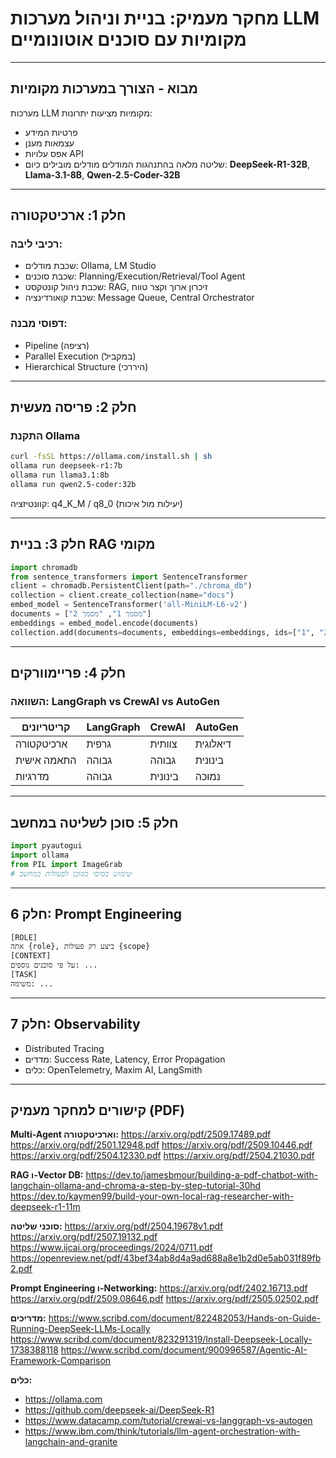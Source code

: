# מחקר מעמיק: בניית וניהול מערכות LLM מקומיות עם סוכנים אוטונומיים

---

## מבוא - הצורך במערכות מקומיות
מערכות LLM מקומיות מציעות יתרונות:
- פרטיות המידע
- עצמאות מענן
- אפס עלויות API
- שליטה מלאה בהתנהגות המודלים
מודלים מובילים כיום: **DeepSeek-R1-32B**, **Llama-3.1-8B**, **Qwen-2.5-Coder-32B**

---

## חלק 1: ארכיטקטורה
### רכיבי ליבה:
- שכבת מודלים: Ollama, LM Studio
- שכבת סוכנים: Planning/Execution/Retrieval/Tool Agent
- שכבת ניהול קונטקסט: RAG, זיכרון ארוך וקצר טווח
- שכבת קואורדינציה: Message Queue, Central Orchestrator

### דפוסי מבנה:
- Pipeline (רציפה)
- Parallel Execution (במקביל)
- Hierarchical Structure (היררכי)

---

## חלק 2: פריסה מעשית
### התקנת Ollama
```bash
curl -fsSL https://ollama.com/install.sh | sh
ollama run deepseek-r1:7b
ollama run llama3.1:8b
ollama run qwen2.5-coder:32b
```
קוונטיזציה: q4_K_M / q8_0 (יעילות מול איכות)

---

## חלק 3: בניית RAG מקומי
```python
import chromadb
from sentence_transformers import SentenceTransformer
client = chromadb.PersistentClient(path="./chroma_db")
collection = client.create_collection(name="docs")
embed_model = SentenceTransformer('all-MiniLM-L6-v2')
documents = ["מסמך 1", "מסמך 2"]
embeddings = embed_model.encode(documents)
collection.add(documents=documents, embeddings=embeddings, ids=["1", "2"])
```

---

## חלק 4: פריימוורקים
### השוואה: LangGraph vs CrewAI vs AutoGen
| קריטריונים | LangGraph | CrewAI | AutoGen |
|-------------|-----------|--------|---------|
| ארכיטקטורה  | גרפית     | צוותית | דיאלוגית|
| התאמה אישית | גבוהה     | גבוהה  | בינונית |
| מדרגיות      | גבוהה     | בינונית| נמוכה    |

---

## חלק 5: סוכן לשליטה במחשב
```python
import pyautogui
import ollama
from PIL import ImageGrab
# שימוש בסיסי בסוכן לפעולות במחשב
```

---

## חלק 6: Prompt Engineering
```txt
[ROLE]
אתה {role}, ביצע רק פעולות {scope}
[CONTEXT]
על פי סוכנים נוספים: ...
[TASK]
משימה: ...
```

---

## חלק 7: Observability
- Distributed Tracing
- מדדים: Success Rate, Latency, Error Propagation
- כלים: OpenTelemetry, Maxim AI, LangSmith

---

## קישורים למחקר מעמיק (PDF)
**Multi-Agent וארכיטקטורה:**
https://arxiv.org/pdf/2509.17489.pdf
https://arxiv.org/pdf/2501.12948.pdf
https://arxiv.org/pdf/2509.10446.pdf
https://arxiv.org/pdf/2504.12330.pdf
https://arxiv.org/pdf/2504.21030.pdf

**RAG ו-Vector DB:**
https://dev.to/jamesbmour/building-a-pdf-chatbot-with-langchain-ollama-and-chroma-a-step-by-step-tutorial-30hd
https://dev.to/kaymen99/build-your-own-local-rag-researcher-with-deepseek-r1-11m

**סוכני שליטה:**
https://arxiv.org/pdf/2504.19678v1.pdf
https://arxiv.org/pdf/2507.19132.pdf
https://www.ijcai.org/proceedings/2024/0711.pdf
https://openreview.net/pdf/43bef34ab8d4a9ad688a8e1b2d0e5ab031f89fb2.pdf

**Prompt Engineering ו-Networking:**
https://arxiv.org/pdf/2402.16713.pdf
https://arxiv.org/pdf/2509.08646.pdf
https://arxiv.org/pdf/2505.02502.pdf

**מדריכים:**
https://www.scribd.com/document/822482053/Hands-on-Guide-Running-DeepSeek-LLMs-Locally
https://www.scribd.com/document/823291319/Install-Deepseek-Locally-1738388118
https://www.scribd.com/document/900996587/Agentic-AI-Framework-Comparison

**כלים:**
- https://ollama.com
- https://github.com/deepseek-ai/DeepSeek-R1
- https://www.datacamp.com/tutorial/crewai-vs-langgraph-vs-autogen
- https://www.ibm.com/think/tutorials/llm-agent-orchestration-with-langchain-and-granite
